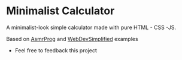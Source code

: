 
# Minimalist Calculator

A minimalist-look simple calculator made with pure HTML - CSS -JS.

Based on [AsmrProg](https://www.youtube.com/watch?v=sBJmRD7kNTk) and [WebDevSimplified](https://www.youtube.com/watch?v=j59qQ7YWLxw&t=1274s) examples

- Feel free to feedback this project

